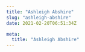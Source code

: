 ```yaml
---
title: "Ashleigh Abshire"
slug: "ashleigh-abshire"
date: 2021-02-20T06:51:34Z

meta:
  title: "Ashleigh Abshire"
---
```


